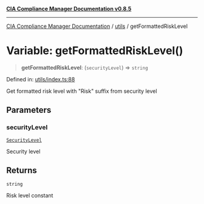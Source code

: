 [**CIA Compliance Manager Documentation v0.8.5**](../../README.md)

***

[CIA Compliance Manager Documentation](../../modules.md) / [utils](../README.md) / getFormattedRiskLevel

# Variable: getFormattedRiskLevel()

> **getFormattedRiskLevel**: (`securityLevel`) => `string`

Defined in: [utils/index.ts:88](https://github.com/Hack23/cia-compliance-manager/blob/b7c3bc9644fb5b9d82b5b184ba290206da25104b/src/utils/index.ts#L88)

Get formatted risk level with "Risk" suffix from security level

## Parameters

### securityLevel

[`SecurityLevel`](../../index/type-aliases/SecurityLevel.md)

Security level

## Returns

`string`

Risk level constant
